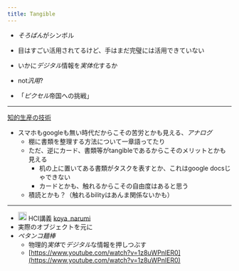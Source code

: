```yaml
---
title: Tangible
---
```


* *そろばん*がシンボル

* 目はすごい活用されてるけど、手はまだ完璧には活用できていない

* いかに*デジタル*情報を*実体化*するか

* not*汎用*?

* 「*ピクセル*帝国への挑戦」

---

[知的生産の技術](%E7%9F%A5%E7%9A%84%E7%94%9F%E7%94%A3%E3%81%AE%E6%8A%80%E8%A1%93.md)

* スマホもgoogleも無い時代だからこその苦労とかも見える、*アナログ*
  * 棚に書類を整理する方法について一章語ってたり
  * ただ、逆にカード、書類等がtangibleであるからこそのメリットとかも見える
    * 机の上に置いてある書類がタスクを表すとか、これはgoogle docsじゃできない
    * カードとかも、触れるからこその自由度はあると思う
  * 積読とかも？（触れるbilityはあんま関係ないかも）

---

* <img src='https://scrapbox.io/api/pages/blu3mo-public/情報科学の達人/icon' alt='情報科学の達人.icon' height="19.5"/> HCI講義 [koya_narumi](koya_narumi.md)
* 実際のオブジェクトを元に
* *ペタンコ麺棒*
  * 物理的*実体*で*デジタル*な情報を押しつぶす
  * [https://www.youtube.com/watch?v=1z8uWPnlER0](https://www.youtube.com/watch?v=1z8uWPnlER0)
